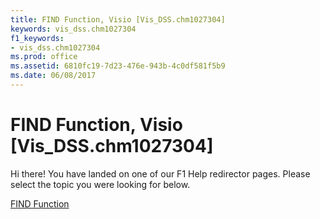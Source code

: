 ```yaml
---
title: FIND Function, Visio [Vis_DSS.chm1027304]
keywords: vis_dss.chm1027304
f1_keywords:
- vis_dss.chm1027304
ms.prod: office
ms.assetid: 6810fc19-7d23-476e-943b-4c0df581f5b9
ms.date: 06/08/2017
---
```



# FIND Function, Visio [Vis_DSS.chm1027304]

Hi there! You have landed on one of our F1 Help redirector pages. Please select the topic you were looking for below.

[FIND Function](http://msdn.microsoft.com/library/c827ecd4-5593-6d4f-2746-d13b02b098fe%28Office.15%29.aspx)

